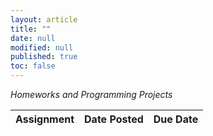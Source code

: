 ```yaml
---
layout: article
title: ""
date: null
modified: null
published: true
toc: false
---
```


*Homeworks and Programming Projects*

Assignment | Date Posted | Due Date
---------- | ----------- | --------

<!--
[Homework 1](http://enee459c.github.io/homeworks/hw1.pdf) | 09/11/15         | 09/18/15 11:59pm
[Homework 2](http://enee459c.github.io/homeworks/hw2_new.pdf) | 09/28/15         | 10/07/15 11:59pm
[Homework 3](http://enee459c.github.io/homeworks/hw3_update.pdf) | 10/26/15         | 11/06/15 11:59pm
[Homework 4](http://enee459c.github.io/homeworks/hw4_update.pdf) | 11/10/15         | 11/24/15 11:59pm
[Homework 5](http://enee459c.github.io/homeworks/hw5_update.pdf) | 11/25/15         | 12/11/15 11:59pm
-->

